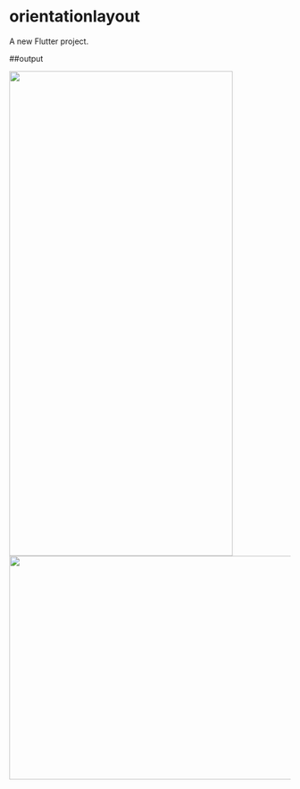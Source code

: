 # orientationlayout

A new Flutter project.

##output 

<img src="https://github.com/Graphictool/OrientationLayout/assets/28779320/842e27bc-2f61-44ca-b0e2-780bc5f9c33f" width="400" height="867">
<img src="https://github.com/Graphictool/OrientationLayout/assets/28779320/a66a82f5-2568-497c-bb5a-864f3aa81788" width="867" height="400">

